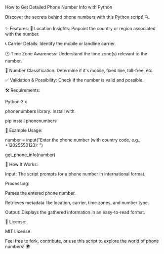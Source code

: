 How to Get Detailed Phone Number Info with Python

Discover the secrets behind phone numbers with this Python script! 🔍

✨ Features:
📍 Location Insights: Pinpoint the country or region associated with the number.

📞 Carrier Details: Identify the mobile or landline carrier.

🕒 Time Zone Awareness: Understand the time zone(s) relevant to the number.

🔢 Number Classification: Determine if it's mobile, fixed line, toll-free, etc.

✅ Validation & Possibility: Check if the number is valid and possible.


🛠️ Requirements:

Python 3.x

phonenumbers library: Install with:

pip install phonenumbers


🚀 Example Usage:

number = input("Enter the phone number (with country code, e.g., +12025550123): ")

get_phone_info(number)


📝 How It Works:

Input: The script prompts for a phone number in international format.

Processing:

Parses the entered phone number.

Retrieves metadata like location, carrier, time zones, and number type.

Output: Displays the gathered information in an easy-to-read format.


📜 License:

MIT License

Feel free to fork, contribute, or use this script to explore the world of phone numbers! 🌍
